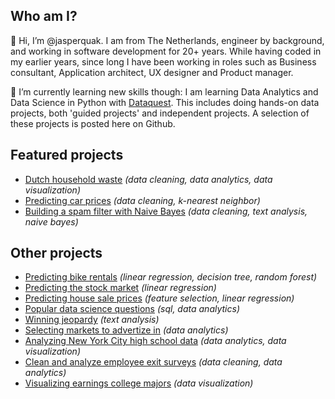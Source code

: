## Who am I?

👋 Hi, I’m @jasperquak. I am from The Netherlands, engineer by background, and working in software development for 20+ years. While having coded in my earlier years, since long I have been working in roles such as Business consultant, Application architect, UX designer and Product manager.

🌱 I’m currently learning new skills though: I am learning Data Analytics and Data Science in Python with [Dataquest](https://www.dataquest.io/). This includes doing hands-on data projects, both 'guided projects' and independent projects. A selection of these projects is posted here on Github.


## Featured projects

* [Dutch household waste](https://github.com/jasperquak/dutch_household_waste) *(data cleaning, data analytics, data visualization)*
* [Predicting car prices](https://github.com/jasperquak/predicting_car_prices) *(data cleaning, k-nearest neighbor)*
* [Building a spam filter with Naive Bayes](https://github.com/jasperquak/building_spam_filter_naive_bayes) *(data cleaning, text analysis, naive bayes)*
 

## Other projects

* [Predicting bike rentals](https://github.com/jasperquak/predicting_bike_rentals) *(linear regression, decision tree, random forest)*
* [Predicting the stock market](https://github.com/jasperquak/predicting_stock_market) *(linear regression)*
* [Predicting house sale prices](https://github.com/jasperquak/predicting_house_sale_prices) *(feature selection, linear regression)*
* [Popular data science questions](https://github.com/jasperquak/popular_data_science_questions) *(sql, data analytics)*
* [Winning jeopardy](https://github.com/jasperquak/winning_jeopardy) *(text analysis)*
* [Selecting markets to advertize in](https://github.com/jasperquak/selecting_markets_to_advertize_in) *(data analytics)*
* [Analyzing New York City high school data](https://github.com/jasperquak/analyzing_nyc_highschool_data) *(data analytics, data visualization)*
* [Clean and analyze employee exit surveys](https://github.com/jasperquak/clean_analyze_employee_exit_surveys) *(data cleaning, data analytics)*
* [Visualizing earnings college majors](https://github.com/jasperquak/visualizing_earnings_college_majors) *(data visualization)*

<!---
- 👀 I’m interested in ... 
- 💞️ I’m looking to collaborate on ... 
- 📫 How to reach me ... 
--->



<!---
jasperquak/jasperquak is a ✨ special ✨ repository because its `README.md` (this file) appears on your GitHub profile.
You can click the Preview link to take a look at your changes.
--->
